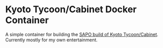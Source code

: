 # Kyoto Tycoon/Cabinet Docker Container

A simple container for building the [SAPO build of Kyoto Tycoon/Cabinet](https://github.com/sapo/kyoto). Currently mostly for my own entertainment.
